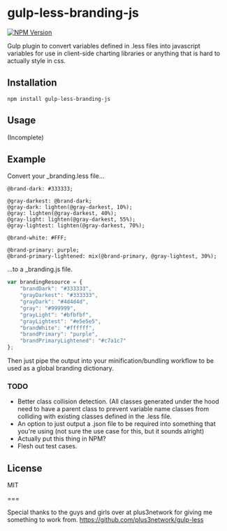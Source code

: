 gulp-less-branding-js
======

[![NPM Version](https://img.shields.io/npm/v/gulp-less-branding-js.svg)](https://www.npmjs.com/package/gulp-less-branding-js)

Gulp plugin to convert variables defined in .less files into javascript variables for use in client-side charting libraries or anything that is hard to actually style in css.

## Installation

```
npm install gulp-less-branding-js
```

## Usage

(Incomplete)

## Example

Convert your _branding.less file...

```less
@brand-dark: #333333;

@gray-darkest: @brand-dark;
@gray-dark: lighten(@gray-darkest, 10%);
@gray: lighten(@gray-darkest, 40%);
@gray-light: lighten(@gray-darkest, 55%);
@gray-lightest: lighten(@gray-darkest, 70%);

@brand-white: #FFF;

@brand-primary: purple;
@brand-primary-lightened: mix(@brand-primary, @gray-lightest, 30%);
```

...to a _branding.js file.

```js
var brandingResource = {
    "brandDark": "#333333",
    "grayDarkest": "#333333",
    "grayDark": "#4d4d4d",
    "gray": "#999999",
    "grayLight": "#bfbfbf",
    "grayLightest": "#e5e5e5",
    "brandWhite": "#ffffff",
    "brandPrimary": "purple",
    "brandPrimaryLightened": "#c7a1c7"
};
```

Then just pipe the output into your minification/bundling workflow to be used as a global branding dictionary.

### TODO

- Better class collision detection. (All classes generated under the hood need to have a parent class to prevent variable name classes from colliding with existing classes defined in the .less file.
- An option to just output a .json file to be required into something that you're using (not sure the use case for this, but it sounds alright)
- Actually put this thing in NPM?
- Flesh out test cases.

## License

MIT


===

Special thanks to the guys and girls over at plus3network for giving me something to work from. https://github.com/plus3network/gulp-less
